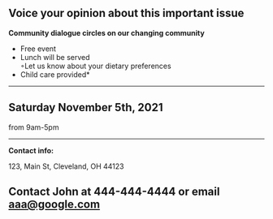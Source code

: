   Voice your opinion about this important issue
   -
**Community dialogue circles on our changing community**
- Free event
- Lunch will be served  
  ◦Let us know about your dietary preferences 
- Child care provided*

___
Saturday November 5th, 2021
- 
from 9am-5pm
___
**Contact info:**

123, Main St,
Cleveland, OH 44123

Contact John at **444-444-4444** or email aaa@google.com
-

